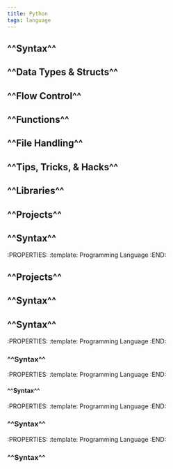 ```yaml
---
title: Python
tags: language
---
```


## ^^Syntax^^
## ^^Data Types & Structs^^
## ^^Flow Control^^
## ^^Functions^^
## ^^File Handling^^
## ^^Tips, Tricks, & Hacks^^
## ^^Libraries^^
## ^^Projects^^
## ^^Syntax^^
:PROPERTIES:
:template: Programming Language
:END:
## ^^Projects^^
##
## ^^Syntax^^
##
## ^^Syntax^^
:PROPERTIES:
:template: Programming Language
:END:
###
### ^^Syntax^^
:PROPERTIES:
:template: Programming Language
:END:
#### ^^Syntax^^
:PROPERTIES:
:template: Programming Language
:END:
### ^^Syntax^^
:PROPERTIES:
:template: Programming Language
:END:
### ^^Syntax^^
